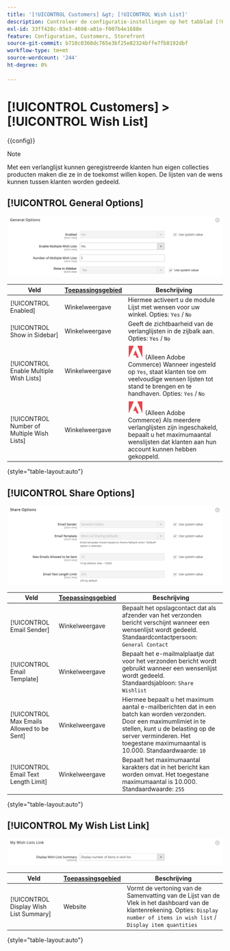 ```yaml
---
title: '[!UICONTROL Customers] &gt; [!UICONTROL Wish List]'
description: Controleer de configuratie-instellingen op het tabblad [!UICONTROL Customers] &gt; [!UICONTROL Wish List] pagina van de Commerce Admin.
exl-id: 33ff428c-03e3-4698-a01e-f007b4e1688e
feature: Configuration, Customers, Storefront
source-git-commit: b710c0368dc765e3bf25e82324bffe7fb8192dbf
workflow-type: tm+mt
source-wordcount: '244'
ht-degree: 0%

---
```


# [!UICONTROL Customers] > [!UICONTROL Wish List]

{{config}}

>[!NOTE]
>
>Met een verlanglijst kunnen geregistreerde klanten hun eigen collecties producten maken die ze in de toekomst willen kopen. De lijsten van de wens kunnen tussen klanten worden gedeeld.

## [!UICONTROL General Options]

![Algemene opties](./assets/wishlist-general-options.png)<!-- zoom -->

<!--[General Options](https://docs.magento.com/user-guide/marketing/wishlist-configuration.html) -->

| Veld | [Toepassingsgebied](../../getting-started/websites-stores-views.md#scope-settings) | Beschrijving |
|--- |--- |--- |
| [!UICONTROL Enabled] | Winkelweergave | Hiermee activeert u de module Lijst met wensen voor uw winkel. Opties: `Yes` / `No` |
| [!UICONTROL Show in Sidebar] | Winkelweergave | Geeft de zichtbaarheid van de verlanglijsten in de zijbalk aan. <br/>Opties: `Yes` / `No` |
| [!UICONTROL Enable Multiple Wish Lists] | Winkelweergave | ![Adobe Commerce](../../assets/adobe-logo.svg) (Alleen Adobe Commerce) Wanneer ingesteld op `Yes`, staat klanten toe om veelvoudige wensen lijsten tot stand te brengen en te handhaven. Opties: `Yes` / `No` |
| [!UICONTROL Number of Multiple Wish Lists] | Winkelweergave | ![Adobe Commerce](../../assets/adobe-logo.svg) (Alleen Adobe Commerce) Als meerdere verlanglijsten zijn ingeschakeld, bepaalt u het maximumaantal wenslijsten dat klanten aan hun account kunnen hebben gekoppeld. |

{style="table-layout:auto"}

## [!UICONTROL Share Options]

![Opties voor delen](./assets/wishlist-share-options.png)<!-- zoom -->

<!-- [Share Options](https://docs.magento.com/user-guide/marketing/wishlist-configuration.html) -->

| Veld | [Toepassingsgebied](../../getting-started/websites-stores-views.md#scope-settings) | Beschrijving |
|--- |--- |--- |
| [!UICONTROL Email Sender] | Winkelweergave | Bepaalt het opslagcontact dat als afzender van het verzonden bericht verschijnt wanneer een wensenlijst wordt gedeeld. Standaardcontactpersoon: `General Contact` |
| [!UICONTROL Email Template] | Winkelweergave | Bepaalt het e-mailmalplaatje dat voor het verzonden bericht wordt gebruikt wanneer een wensenlijst wordt gedeeld. Standaardsjabloon: `Share Wishlist` |
| [!UICONTROL Max Emails Allowed to be Sent] | Winkelweergave | Hiermee bepaalt u het maximum aantal e-mailberichten dat in een batch kan worden verzonden. Door een maximumlimiet in te stellen, kunt u de belasting op de server verminderen. Het toegestane maximumaantal is 10.000. Standaardwaarde: `10` |
| [!UICONTROL Email Text Length Limit] | Winkelweergave | Bepaalt het maximumaantal karakters dat in het bericht kan worden omvat. Het toegestane maximumaantal is 10.000. Standaardwaarde: `255` |

{style="table-layout:auto"}

## [!UICONTROL My Wish List Link]

![Mijn favoriete lijstkoppeling](./assets/wishlist-my-wishlist-link.png)<!-- zoom -->

<!--[My Wish List Link](https://docs.magento.com/user-guide/marketing/wishlist-configuration.html) -->

| Veld | [Toepassingsgebied](../../getting-started/websites-stores-views.md#scope-settings) | Beschrijving |
|--- |--- |--- |
| [!UICONTROL Display Wish List Summary] | Website | Vormt de vertoning van de Samenvatting van de Lijst van de Vlek in het dashboard van de klantenrekening. Opties: `Display number of items in wish list` / `Display item quantities` |

{style="table-layout:auto"}
